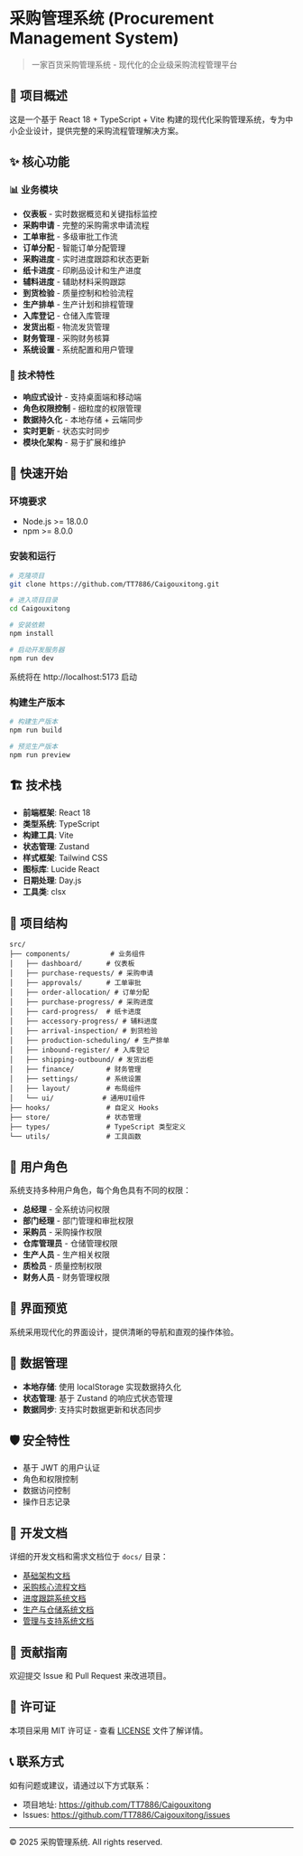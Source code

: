# 采购管理系统 (Procurement Management System)

> 一家百货采购管理系统 - 现代化的企业级采购流程管理平台

## 🌟 项目概述

这是一个基于 React 18 + TypeScript + Vite 构建的现代化采购管理系统，专为中小企业设计，提供完整的采购流程管理解决方案。

## ✨ 核心功能

### 📊 业务模块
- **仪表板** - 实时数据概览和关键指标监控
- **采购申请** - 完整的采购需求申请流程
- **工单审批** - 多级审批工作流
- **订单分配** - 智能订单分配管理
- **采购进度** - 实时进度跟踪和状态更新
- **纸卡进度** - 印刷品设计和生产进度
- **辅料进度** - 辅助材料采购跟踪
- **到货检验** - 质量控制和检验流程
- **生产排单** - 生产计划和排程管理
- **入库登记** - 仓储入库管理
- **发货出柜** - 物流发货管理
- **财务管理** - 采购财务核算
- **系统设置** - 系统配置和用户管理

### 🔧 技术特性
- **响应式设计** - 支持桌面端和移动端
- **角色权限控制** - 细粒度的权限管理
- **数据持久化** - 本地存储 + 云端同步
- **实时更新** - 状态实时同步
- **模块化架构** - 易于扩展和维护

## 🚀 快速开始

### 环境要求
- Node.js >= 18.0.0
- npm >= 8.0.0

### 安装和运行

```bash
# 克隆项目
git clone https://github.com/TT7886/Caigouxitong.git

# 进入项目目录
cd Caigouxitong

# 安装依赖
npm install

# 启动开发服务器
npm run dev
```

系统将在 http://localhost:5173 启动

### 构建生产版本

```bash
# 构建生产版本
npm run build

# 预览生产版本
npm run preview
```

## 🏗️ 技术栈

- **前端框架**: React 18
- **类型系统**: TypeScript
- **构建工具**: Vite
- **状态管理**: Zustand
- **样式框架**: Tailwind CSS
- **图标库**: Lucide React
- **日期处理**: Day.js
- **工具类**: clsx

## 📁 项目结构

```
src/
├── components/          # 业务组件
│   ├── dashboard/      # 仪表板
│   ├── purchase-requests/ # 采购申请
│   ├── approvals/      # 工单审批
│   ├── order-allocation/ # 订单分配
│   ├── purchase-progress/ # 采购进度
│   ├── card-progress/  # 纸卡进度
│   ├── accessory-progress/ # 辅料进度
│   ├── arrival-inspection/ # 到货检验
│   ├── production-scheduling/ # 生产排单
│   ├── inbound-register/ # 入库登记
│   ├── shipping-outbound/ # 发货出柜
│   ├── finance/        # 财务管理
│   ├── settings/       # 系统设置
│   ├── layout/         # 布局组件
│   └── ui/            # 通用UI组件
├── hooks/              # 自定义 Hooks
├── store/              # 状态管理
├── types/              # TypeScript 类型定义
└── utils/              # 工具函数
```

## 👥 用户角色

系统支持多种用户角色，每个角色具有不同的权限：

- **总经理** - 全系统访问权限
- **部门经理** - 部门管理和审批权限
- **采购员** - 采购操作权限
- **仓库管理员** - 仓储管理权限
- **生产人员** - 生产相关权限
- **质检员** - 质量控制权限
- **财务人员** - 财务管理权限

## 📱 界面预览

系统采用现代化的界面设计，提供清晰的导航和直观的操作体验。

## 🔄 数据管理

- **本地存储**: 使用 localStorage 实现数据持久化
- **状态管理**: 基于 Zustand 的响应式状态管理
- **数据同步**: 支持实时数据更新和状态同步

## 🛡️ 安全特性

- 基于 JWT 的用户认证
- 角色和权限控制
- 数据访问控制
- 操作日志记录

## 📖 开发文档

详细的开发文档和需求文档位于 `docs/` 目录：

- [基础架构文档](docs/第一批-基础架构详细需求文档.md)
- [采购核心流程文档](docs/第二批-采购核心流程详细需求文档.md)
- [进度跟踪系统文档](docs/第三批-进度跟踪系统详细需求文档.md)
- [生产与仓储系统文档](docs/第四批-生产与仓储系统详细需求文档.md)
- [管理与支持系统文档](docs/第五批-管理与支持系统详细需求文档.md)

## 🤝 贡献指南

欢迎提交 Issue 和 Pull Request 来改进项目。

## 📄 许可证

本项目采用 MIT 许可证 - 查看 [LICENSE](LICENSE) 文件了解详情。

## 📞 联系方式

如有问题或建议，请通过以下方式联系：

- 项目地址: https://github.com/TT7886/Caigouxitong
- Issues: https://github.com/TT7886/Caigouxitong/issues

---

© 2025 采购管理系统. All rights reserved.
